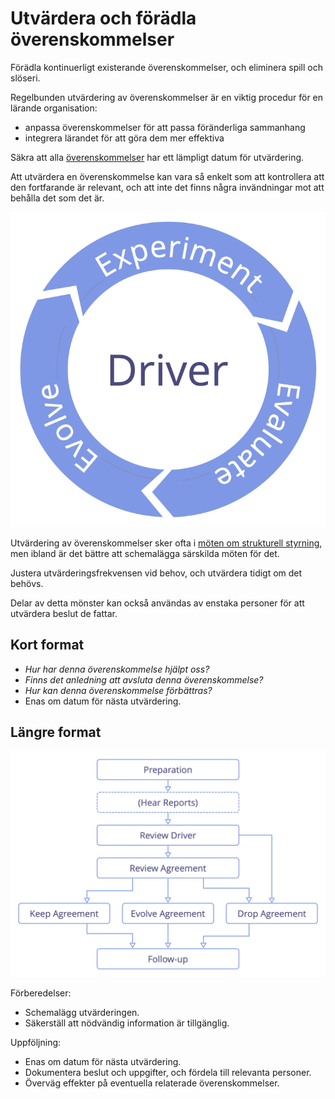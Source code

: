 # Utvärdera och förädla överenskommelser

<summary>
Förädla kontinuerligt existerande överenskommelser, och eliminera spill och slöseri.
</summary>

Regelbunden utvärdering av överenskommelser är en viktig procedur för en lärande organisation:

-   anpassa överenskommelser för att passa föränderliga sammanhang
-   integrera lärandet för att göra dem mer effektiva

Säkra att alla [överenskommelser](glossary:agreement) har ett lämpligt datum för utvärdering.

Att utvärdera en överenskommelse kan vara så enkelt som att kontrollera att den fortfarande är relevant, och att inte det finns några invändningar mot att behålla det som det är.

![Experimentera, utvärdera, förädla](img/evolution/kaizen.png)

Utvärdering av överenskommelser sker ofta i [möten om strukturell styrning](section:governance-meeting), men ibland är det bättre att schemalägga särskilda möten för det.

Justera utvärderingsfrekvensen vid behov, och utvärdera tidigt om det behövs.

Delar av detta mönster kan också användas av enstaka personer för att utvärdera beslut de fattar.

## Kort format

-   _Hur har denna överenskommelse hjälpt oss?_
-   _Finns det anledning att avsluta denna överenskommelse?_
-   _Hur kan denna överenskommelse förbättras?_
-   Enas om datum för nästa utvärdering.

## Längre format

![Den långa versionen av utvärdera och förädla avtal](img/agreements/evaluate-agreements.png)

Förberedelser:

-   Schemalägg utvärderingen.
-   Säkerställ att nödvändig information är tillgänglig.

Uppföljning:

-   Enas om datum för nästa utvärdering.
-   Dokumentera beslut och uppgifter, och fördela till relevanta personer.
-   Överväg effekter på eventuella relaterade överenskommelser.
